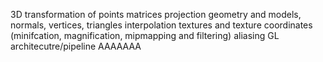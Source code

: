 3D
transformation of points
matrices
projection
geometry and models, normals, vertices, triangles
interpolation
textures and texture coordinates (minifcation, magnification, mipmapping and filtering)
aliasing
GL architecutre/pipeline
 AAAAAAA